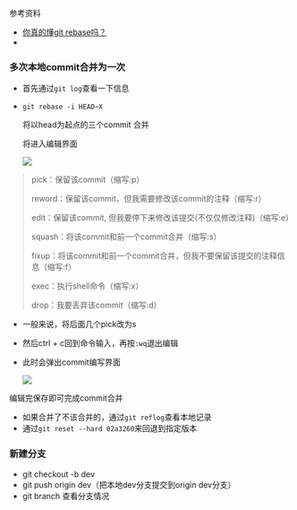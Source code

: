 参考资料

+ [你真的懂git rebase吗？](https://www.jianshu.com/p/6960811ac89c)
+ 

### 多次本地commit合并为一次

+ 首先通过`git log`查看一下信息

+ `git rebase -i HEAD~X`

  将以head为起点的三个commit 合并

  将进入编辑界面

  ![](https://upload-images.jianshu.io/upload_images/2147642-03d48aa767efb307.png?imageMogr2/auto-orient/strip|imageView2/2/w/647/format/webp)

> pick：保留该commit（缩写:p）
>
> reword：保留该commit，但我需要修改该commit的注释（缩写:r）
>
> edit：保留该commit, 但我要停下来修改该提交(不仅仅修改注释)（缩写:e）
>
> squash：将该commit和前一个commit合并（缩写:s）
>
> fixup：将该commit和前一个commit合并，但我不要保留该提交的注释信息（缩写:f）
>
> exec：执行shell命令（缩写:x）
>
> drop：我要丢弃该commit（缩写:d）

+ 一般来说，将后面几个pick改为s

+ 然后ctrl + c回到命令输入，再按`:wq`退出编辑

+ 此时会弹出commit编写界面

  ![](https://upload-images.jianshu.io/upload_images/2147642-44bbd784dcadfb31.png?imageMogr2/auto-orient/strip|imageView2/2/w/801/format/webp)

编辑完保存即可完成commit合并



+ 如果合并了不该合并的，通过`git reflog`查看本地记录
+ 通过`git reset --hard 02a3260`来回退到指定版本



### 新建分支

+ git checkout -b dev
+ git push origin dev（把本地dev分支提交到origin dev分支）
+ git branch 查看分支情况

